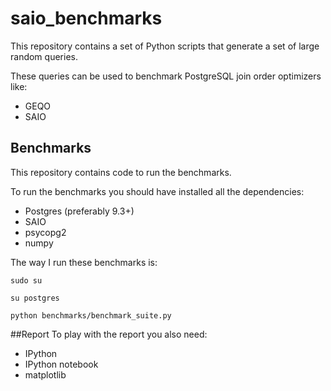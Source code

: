 # saio_benchmarks

This repository contains a set of Python scripts that generate a set of large random queries.

These queries can be used to benchmark PostgreSQL join order optimizers like:

* GEQO
* SAIO

## Benchmarks
This repository contains code to run the benchmarks.

To run the benchmarks you should have installed all the dependencies:
* Postgres (preferably 9.3+)
* SAIO
* psycopg2
* numpy

The way I run these benchmarks is:

```
sudo su

su postgres

python benchmarks/benchmark_suite.py
```

##Report
To play with the report you also need:
 
* IPython
* IPython notebook
* matplotlib
